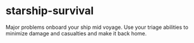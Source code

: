 # starship-survival
Major problems onboard your ship mid voyage. Use your triage abilities to minimize damage and casualties and make it back home.
